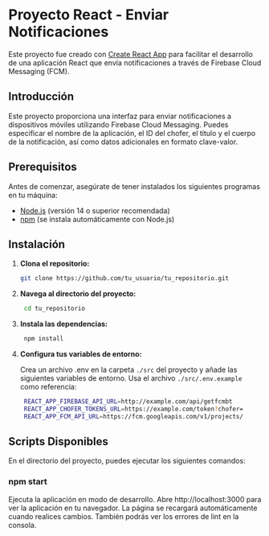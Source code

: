 # Proyecto React - Enviar Notificaciones

Este proyecto fue creado con [Create React App](https://github.com/facebook/create-react-app) para facilitar el desarrollo de una aplicación React que envía notificaciones a través de Firebase Cloud Messaging (FCM).

## Introducción

Este proyecto proporciona una interfaz para enviar notificaciones a dispositivos móviles utilizando Firebase Cloud Messaging. Puedes especificar el nombre de la aplicación, el ID del chofer, el título y el cuerpo de la notificación, así como datos adicionales en formato clave-valor.

## Prerequisitos

Antes de comenzar, asegúrate de tener instalados los siguientes programas en tu máquina:

- [Node.js](https://nodejs.org/) (versión 14 o superior recomendada)
- [npm](https://www.npmjs.com/) (se instala automáticamente con Node.js)

## Instalación

1. **Clona el repositorio:**

   ```bash
   git clone https://github.com/tu_usuario/tu_repositorio.git

   ```

2. **Navega al directorio del proyecto:**

   ```bash
    cd tu_repositorio

   ```

3. **Instala las dependencias:**

   ```bash
    npm install

   ```

4. **Configura tus variables de entorno:**

   Crea un archivo .env en la carpeta `./src` del proyecto y añade las siguientes variables de entorno. Usa el archivo `./src/.env.example` como referencia:

   ```bash
    REACT_APP_FIREBASE_API_URL=http://example.com/api/getfcmbt
    REACT_APP_CHOFER_TOKENS_URL=https://example.com/token?chofer=
    REACT_APP_FCM_API_URL=https://fcm.googleapis.com/v1/projects/


   ```

## Scripts Disponibles

En el directorio del proyecto, puedes ejecutar los siguientes comandos:

### npm start

Ejecuta la aplicación en modo de desarrollo.
Abre http://localhost:3000 para ver la aplicación en tu navegador.
La página se recargará automáticamente cuando realices cambios. También podrás ver los errores de lint en la consola.

